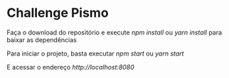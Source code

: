 <h1>Challenge Pismo</h1>

<p>Faça o download do repositório e execute <em>npm install</em> ou <em>yarn install</em> para baixar as dependências</p>

<p>Para iniciar o projeto, basta executar <em>npm start</em> ou <em>yarn start</em></p>

<p>E acessar o endereço <em>http://localhost:8080<em></p>